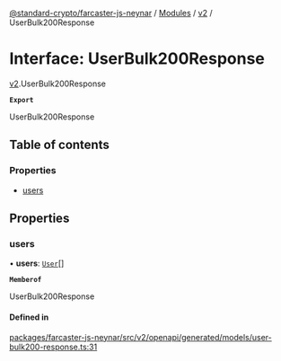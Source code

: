 [@standard-crypto/farcaster-js-neynar](../README.md) / [Modules](../modules.md) / [v2](../modules/v2.md) / UserBulk200Response

# Interface: UserBulk200Response

[v2](../modules/v2.md).UserBulk200Response

**`Export`**

UserBulk200Response

## Table of contents

### Properties

- [users](v2.UserBulk200Response.md#users)

## Properties

### users

• **users**: [`User`](v2.User.md)[]

**`Memberof`**

UserBulk200Response

#### Defined in

[packages/farcaster-js-neynar/src/v2/openapi/generated/models/user-bulk200-response.ts:31](https://github.com/standard-crypto/farcaster-js/blob/main/packages/farcaster-js-neynar/src/v2/openapi/generated/models/user-bulk200-response.ts#L31)
